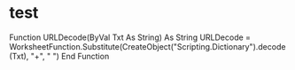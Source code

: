 # test

Function URLDecode(ByVal Txt As String) As String
    URLDecode = WorksheetFunction.Substitute(CreateObject("Scripting.Dictionary").decode(Txt), "+", " ")
End Function

